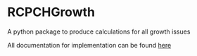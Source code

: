 # RCPCHGrowth

A python package to produce calculations for all growth issues

All documentation for implementation can be found [here](https://github.io.)
